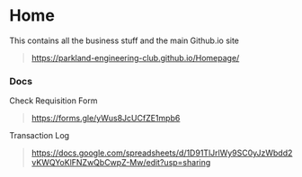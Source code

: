 # Home
This contains all the business stuff and the main Github.io site

> <https://parkland-engineering-club.github.io/Homepage/>


### Docs

Check Requisition Form

> <https://forms.gle/yWus8JcUCfZE1mpb6>

Transaction Log

> <https://docs.google.com/spreadsheets/d/1D91TlJrlWy9SC0yJzWbdd2vKWQYoKlFNZwQbCwpZ-Mw/edit?usp=sharing>

